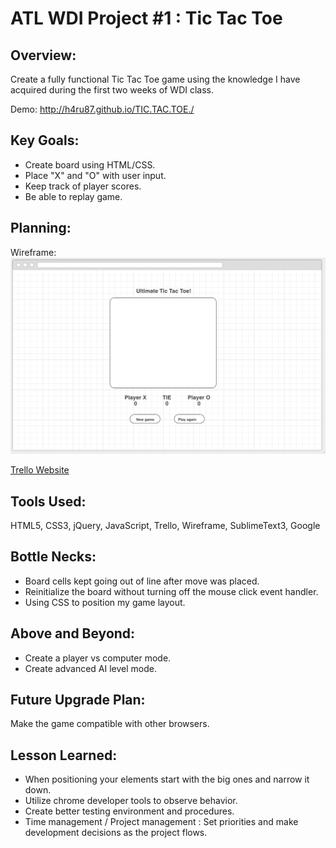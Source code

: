 # ATL WDI Project #1 : Tic Tac Toe  
  
  
## **Overview:**  

Create a fully functional Tic Tac Toe game using the knowledge I have acquired during the first two weeks of WDI class. 

Demo: <http://h4ru87.github.io/TIC.TAC.TOE./>
	
## **Key Goals:**

- Create board using HTML/CSS.
- Place "X" and "O" with user input.
- Keep track of player scores.
- Be able to replay game.  
 
## **Planning**: 

Wireframe: 
![Alt Image Text](./Trello.png "Screenshot")

[Trello Website](https://trello.com/b/ewDkKXAl/project-tic-tac-toe)

## **Tools Used:**

HTML5, CSS3, jQuery, JavaScript,
Trello, Wireframe, SublimeText3, Google

## **Bottle Necks:**

- Board cells kept going out of line after move was placed. 
- Reinitialize the board without turning off the mouse click event handler. 
- Using CSS to position my game layout.


## **Above and Beyond:**


* Create a player vs computer mode. 
* Create advanced AI level mode. 

## **Future Upgrade Plan:**

Make the game compatible with other browsers.

## **Lesson Learned:**  
 
 
- When positioning your elements start with the big ones and narrow it down. 
- Utilize chrome developer tools to observe behavior.
- Create better testing environment and procedures.
- Time management / Project management : Set priorities and make development decisions as the project flows.